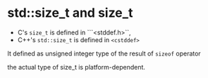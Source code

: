 # std::size_t and size_t

- C's ```size_t``` is defined in ```<stddef.h>``,
- C++'s ```std::size_t``` is defined in ```<cstddef>```

It defined as unsigned integer type of the result of ```sizeof``` operator

the actual type of size_t is platform-dependent.
